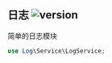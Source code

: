 ## 日志 ![version](https://img.shields.io/github/release/ztbcms/ztbcms-Log.svg?maxAge=36000)

简单的日志模块

```php
use Log\Service\LogService;
```
